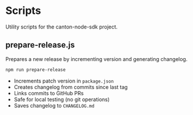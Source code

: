 # Scripts

Utility scripts for the canton-node-sdk project.

## prepare-release.js

Prepares a new release by incrementing version and generating changelog.

```bash
npm run prepare-release
```

- Increments patch version in `package.json`
- Creates changelog from commits since last tag
- Links commits to GitHub PRs
- Safe for local testing (no git operations)
- Saves changelog to `CHANGELOG.md`
